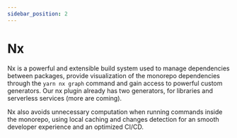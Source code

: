 ```yaml
---
sidebar_position: 2
---
```


# Nx

Nx is a powerful and extensible build system used to manage dependencies between packages, provide visualization of the monorepo dependencies through the `yarn nx graph` command and gain access to powerful custom generators. Our nx plugin already has two generators, for libraries and serverless services (more are coming).

Nx also avoids unnecessary computation when running commands inside the monorepo, using local caching and changes detection for an smooth developer experience and an optimized CI/CD.
